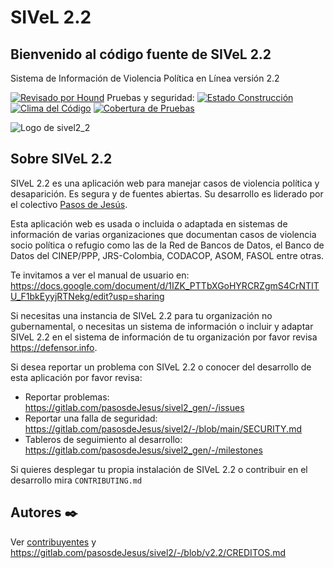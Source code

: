# SIVeL 2.2 #

## Bienvenido al código fuente de SIVeL 2.2 ##
Sistema de Información de Violencia Política en Línea versión 2.2

[![Revisado por Hound](https://img.shields.io/badge/Reviewed_by-Hound-8E64B0.svg)](https://houndci.com) Pruebas y seguridad: [![Estado Construcción](https://gitlab.com/pasosdeJesus/sivel2/badges/v2.2/pipeline.svg)](https://gitlab.com/pasosdeJesus/sivel2/-/pipelines?page=1&scope=all&ref=v2.2) [![Clima del Código](https://codeclimate.com/github/pasosdeJesus/sivel2/badges/gpa.svg)](https://codeclimate.com/github/pasosdeJesus/sivel2) [![Cobertura de Pruebas](https://codeclimate.com/github/pasosdeJesus/sivel2/badges/coverage.svg)](https://codeclimate.com/github/pasosdeJesus/sivel2)

![Logo de sivel2_2](https://gitlab.com/pasosdeJesus/sivel2/-/raw/v2.2/app/assets/images/logo.png)

## Sobre SIVeL 2.2

SIVeL 2.2 es una aplicación web para manejar casos de violencia política y
desaparición.  Es segura y de fuentes abiertas.  Su desarrollo es liderado
por el colectivo [Pasos de Jesús](https://www.pasosdeJesus.org).

Esta aplicación web es usada o incluida o adaptada en sistemas de información
de varias organizaciones que documentan casos de violencia socio política o
refugio como las de la Red de Bancos de Datos, el Banco de Datos del
CINEP/PPP, JRS-Colombia, CODACOP, ASOM, FASOL entre otras.

Te invitamos a ver el manual de usuario en:
<https://docs.google.com/document/d/1IZK_PTTbXGoHYRCRZgmS4CrNTITU_F1bkEyyjRTNekg/edit?usp=sharing>

Si necesitas una instancia de SIVeL 2.2 para tu organización no gubernamental,
o necesitas un sistema de información o incluir y adaptar SIVeL 2.2 en el
sistema de información de tu organización por favor revisa
<https://defensor.info>.

Si desea reportar un problema con SIVeL 2.2 o conocer del desarrollo de esta
aplicación por favor revisa:
* Reportar problemas: <https://gitlab.com/pasosdeJesus/sivel2_gen/-/issues>
* Reportar una falla de seguridad:
  <https://gitlab.com/pasosdeJesus/sivel2/-/blob/main/SECURITY.md>
* Tableros de seguimiento al desarrollo:
  <https://gitlab.com/pasosdeJesus/sivel2_gen/-/milestones>

Si quieres desplegar tu propia instalación de SIVeL 2.2 o contribuir
en el desarrollo mira `CONTRIBUTING.md`

## Autores ✒️

Ver 
[contribuyentes](https://gitlab.com/pasosdeJesus/sivel2/-/graphs/v2.2) y
<https://gitlab.com/pasosdeJesus/sivel2/-/blob/v2.2/CREDITOS.md>
